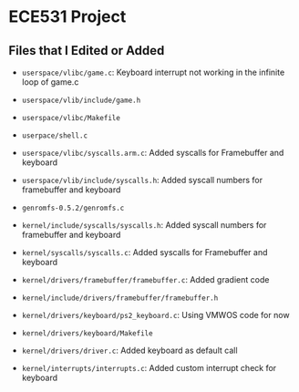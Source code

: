 # ECE531 Project

## Files that I Edited or Added

- `userspace/vlibc/game.c`: Keyboard interrupt not working in the infinite loop of game.c
- `userspace/vlib/include/game.h`
- `userspace/vlibc/Makefile`
- `userpace/shell.c`
- `userspace/vlibc/syscalls.arm.c`: Added syscalls for Framebuffer and keyboard
- `userspace/vlib/include/syscalls.h`: Added syscall numbers for framebuffer and keyboard

- `genromfs-0.5.2/genromfs.c`

- `kernel/include/syscalls/syscalls.h`: Added syscall numbers for framebuffer and keyboard
- `kernel/syscalls/syscalls.c`: Added syscalls for Framebuffer and keyboard
- `kernel/drivers/framebuffer/framebuffer.c`: Added gradient code
- `kernel/include/drivers/framebuffer/framebuffer.h`
- `kernel/drivers/keyboard/ps2_keyboard.c`: Using VMWOS code for now
- `kernel/drivers/keyboard/Makefile`
- `kernel/drivers/driver.c`: Added keyboard as default call
- `kernel/interrupts/interrupts.c`: Added custom interrupt check for keyboard
